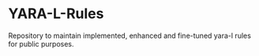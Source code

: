 # YARA-L-Rules
Repository to maintain implemented, enhanced and fine-tuned yara-l rules for public purposes.
